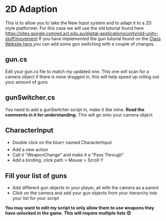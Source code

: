 # 2D Adaption
This is to allow you to take the New Input system and to adapt it to a 2D style platformer. For this case we will use the old tutorial found here https://sites.google.com/ed.act.edu.au/digital-applications/unity/old-unity-stuff/movement 
If you have implemented the gun tutorial found on the [Class Website here ](https://sites.google.com/ed.act.edu.au/digital-applications/unity/the-fps-series/fp-shooting) you can add some gun switching with a couple of changes.
## gun.cs
Edit your gun.cs file to match my updated one. This one will scan for a camera object if there is none dragged in, this will help speed up rolling out your amount of guns
## gunSwitcher.cs
You need to add a gunSwitcher script in, make it like mine. **Read the comments in it for understanding.** This will go onto your camera object
## CharacterInput
- Double click on the blue⚡ named CharacterInput
- Add a new action
- Call it "WeaponChange" and make it a "Pass Through"
- Add a binding, click path > Mouse > Scroll Y
## Fill your list of guns
- Add different gun objects to your player, all with the camera as a parent
- Click on the camera and add your gun objects from your hierarchy into your list for your script

**You may want to edit my script to only allow them to use weapons they have unlocked in the game. This will require multiple lists 😊**
